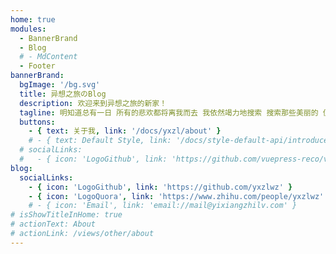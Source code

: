 ```yaml
---
home: true
modules:
  - BannerBrand
  - Blog
  # - MdContent
  - Footer
bannerBrand:
  bgImage: '/bg.svg'
  title: 异想之旅のBlog
  description: 欢迎来到异想之旅的新家！
  tagline: 明知道总有一日 所有的悲欢都将离我而去 我依然竭力地搜索 搜索那些美丽的 值得为她活一次的记忆 - 「席慕容」
  buttons:
    - { text: 关于我, link: '/docs/yxzl/about' }
    # - { text: Default Style, link: '/docs/style-default-api/introduce', type: 'plain' }
  # socialLinks:
  #   - { icon: 'LogoGithub', link: 'https://github.com/vuepress-reco/vuepress-theme-reco' }
blog:
  socialLinks:
    - { icon: 'LogoGithub', link: 'https://github.com/yxzlwz' }
    - { icon: 'LogoQuora', link: 'https://www.zhihu.com/people/yxzlwz' }
    # - { icon: 'Email', link: 'email://mail@yixiangzhilv.com' }
# isShowTitleInHome: true
# actionText: About
# actionLink: /views/other/about
---
```

